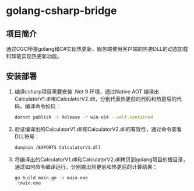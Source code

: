 # golang-csharp-bridge

## 项目简介

通过CGO桥接golang和C#实现热更新，服务端使用客户端的热更DLL的动态加载和卸载实现热更新功能。

## 安装部署

1. 编译csharp项目需要安装 .Net 9 环境，通过Native AOT 编译出CalculatorV1.dll和CalculatorV2.dll，分别代表热更前的代码和热更后的代码，编译命令如何：
    
    ```bash
    dotnet publish -c Release -r win-x64 --self-contained
    ```
    
2. 验证编译出的CalculatorV1.dll和CalculatorV2.dll的有效性，通过命令查看DLL符号：
    
    ```bash
    dumpbin /EXPORTS CalculatorV1.dll
    ```
    
3. 将编译出的CalculatorV1.dll和CalculatorV2.dll拷贝到golang项目的根目录，通过如何命令编译运行，分别输出热更前和热更后的计算结果：
    
    ```bash
    go build main.go -o main.exe
    .\main.exe
    ```